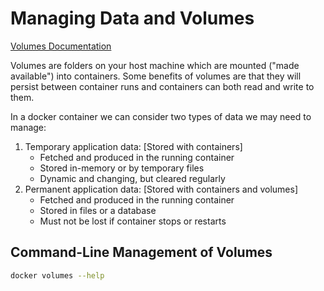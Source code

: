 # Managing Data and Volumes

[Volumes Documentation](https://docs.docker.com/storage/volumes/)

Volumes are folders on your host machine which are mounted ("made available")
into containers. Some benefits of volumes are that they will persist between
container runs and containers can both read and write to them.

In a docker container we can consider two types of data we may need to manage:

1. Temporary application data: [Stored with containers]
    - Fetched and produced in the running container
    - Stored in-memory or by temporary files
    -  Dynamic and changing, but cleared regularly
2. Permanent application data: [Stored with containers and volumes]
    - Fetched and produced in the running container
    - Stored in files or a database
    - Must not be lost if container stops or restarts

## Command-Line Management of Volumes

```bash
docker volumes --help
```
